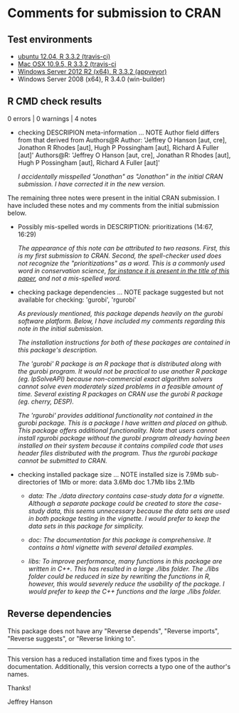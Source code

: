 Comments for submission to CRAN 
===============================

## Test environments
* [ubuntu 12.04, R 3.3.2 (travis-ci)](https://travis-ci.org/jeffreyhanson/raptr/builds)
* [Mac OSX 10.9.5, R 3.3.2 (travis-ci](https://travis-ci.org/jeffreyhanson/raptr/builds)
* [Windows Server 2012 R2 (x64), R 3.3.2 (appveyor)](https://ci.appveyor.com/project/jeffreyhanson/raptr)
* Windows Server 2008 (x64), R 3.4.0 (win-builder)

## R CMD check results

0 errors | 0 warnings | 4 notes

* checking DESCRIPION meta-information ... NOTE
  Author field differs from that derived from Authors@R
    Author:    'Jeffrey O Hanson [aut, cre], Jonathon R Rhodes [aut], Hugh P Possingham [aut], Richard A Fuller [aut]'
    Authors@R: 'Jeffrey O Hanson [aut, cre], Jonathan R Rhodes [aut], Hugh P Possingham [aut], Richard A Fuller [aut]'
  
  _I accidentally misspelled "Jonathan" as "Jonathon" in the initial CRAN submission. I have corrected it in the new version._

The remaining three notes were present in the initial CRAN submission. I have included these notes and my comments from the initial submission below.

* Possibly mis-spelled words in DESCRIPTION:
    prioritizations (14:67, 16:29)
    
  _The appearance of this note can be attributed to two reasons. First, this is my first submission to CRAN. Second, the spell-checker used does not recognize the "prioritizations" as a word. This is a commonly used word in conservation science, [for instance it is present in the title of this paper](http://onlinelibrary.wiley.com/doi/10.1111/acv.12222/full), and not a mis-spelled word._
  
* checking package dependencies ... NOTE
  package suggested but not available for checking: 'gurobi', 'rgurobi'
  
  _As previously mentioned, this package depends heavily on the gurobi software platform. Below, I have included my comments regarding this note in the initial submission._
  
  _The installation instructions for both of these packages are contained in this package's description._
  
  _The 'gurobi' R package is an R package that is distributed along with the gurobi program. It would not be practical to use another R package (eg. lpSolveAPI) because non-commercial exact algorithm solvers cannot solve even moderately sized problems in a feasible amount of time. Several existing R packages on CRAN use the gurobi R package (eg. cherry, DESP)._
  
  _The 'rgurobi' provides additional functionality not contained in the gurobi package. This is a package I have written and placed on github. This package offers additional functionality. Note that users cannot install rgurobi package without the gurobi program already having been installed on their system because it contains compiled code that uses header files distributed with the program. Thus the rgurobi package cannot be submitted to CRAN._
  
* checking installed package size ... NOTE
  installed size is  7.9Mb
  sub-directories of 1Mb or more:
    data   3.6Mb
    doc    1.7Mb
    libs   2.1Mb

  + _data: The ./data directory contains case-study data for a vignette. Although a separate package could be created to store the case-study data, this
  seems unnecessary because the data sets are used in both package testing in the vignette. I would prefer to keep the data sets in this package for simplicity._
  
  + _doc: The documentation for this package is comprehensive. It contains a html vignette with several detailed examples._
  
  + _libs: To improve performance, many functions in this package are written in C++. This has resulted in a large ./libs folder. The ./libs folder could be reduced
  in size by rewriting the functions in R, however, this would severely reduce the usability of the package. I would prefer to keep the C++ functions and the
  large ./libs folder._

## Reverse dependencies
This package does not have any "Reverse depends", "Reverse imports", "Reverse suggests", or "Reverse linking to". 

------------

This version has a reduced installation time and fixes typos in the documentation. Additionally, this version corrects a typo one of the author's names.

Thanks!

Jeffrey Hanson


